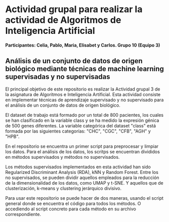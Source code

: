 # Actividad grupal para realizar la actividad de Algoritmos de Inteligencia Artificial
#### Participantes: Celia, Pablo, Maria, Elisabet y Carlos. Grupo 10 (Equipo 3)

## Análisis de un conjunto de datos de origen biológico mediante técnicas de machine learning supervisadas y no supervisadas

El principal objetivo de este repositorio es realizar la Actividad grupal 3 de la asignatura de Algoritmos e Inteligencia Artificial.
Esta actividad consiste en implementar técnicas de aprendizaje supervisado y no supervisado para el análisis de un conjunto de datos de origen biológico.

El dataset de trabajo está formado por un total de 800 pacientes, los cuales se han clasificado en la variable class y se ha medido la expresión génica de 500 genes diferentes. 
La variable categórica del dataset "class" está formada por las siguientes categorías: "CHC", "CGC", "CFB", "AGH" y "HPB".

En el repositorio se encuentra un primer script para preprocesar y limpiar los datos. Para el análisis de los datos, los scritps se encuentran divididos en métodos supervisados y métodos no supervisados.

Los métodos supervisados implementados en esta actividad han sido Regularized Discriminant Analysis (RDA), kNN y Random Forest. Entre los no supervisados, se pueden dividir aquellos empleados para la reducción de la dimensionalidad de los datos, como UMAP y t-SNE. Y aquellos que de clusterización, k-means y clustering jerárquico divisivo.

Para usar este repositorio se puede hacer de dos maneras, usando el script general donde se encuentra el código para todos los métodos. O accediendo al script concreto para cada método en su archivo correspondiente.


